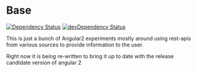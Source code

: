 # Base


[![Dependency Status](https://david-dm.org/zyzle/base.svg)](https://david-dm.org/zyzle/base)
[![devDependency Status](https://david-dm.org/zyzle/base/dev-status.svg)](https://david-dm.org/zyzle/base#info=devDependencies)


This is just a bunch of Angular2 experiments mostly around using rest-apis from various sources to
provide information to the user.

Right now it is being re-written to bring it up to date with the release candidate version of angular 2
